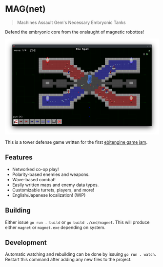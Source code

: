 # MAG(net)
> Machines Assault Gem's Necessary Embryonic Tanks

Defend the embryonic core from the onslaught of magnetic robottos!

![screenshotte](./screenshot.png)

This is a tower defense game written for the first [ebitengine game jam](https://itch.io/jam/ebiten-game-jam).

## Features
  * Networked co-op play!
  * Polarity-based enemies and weapons.
  * Wave-based combat!
  * Easily written maps and enemy data types.
  * Customizable turrets, players, and more!
  * English/Japanese localization! (WIP)

## Building
Either issue `go run . build` or `go build ./cmd/magnet`. This will produce either `magnet` or `magnet.exe` depending on system.

## Development
Automatic watching and rebuilding can be done by issuing `go run . watch`. Restart this command after adding any new files to the project.
